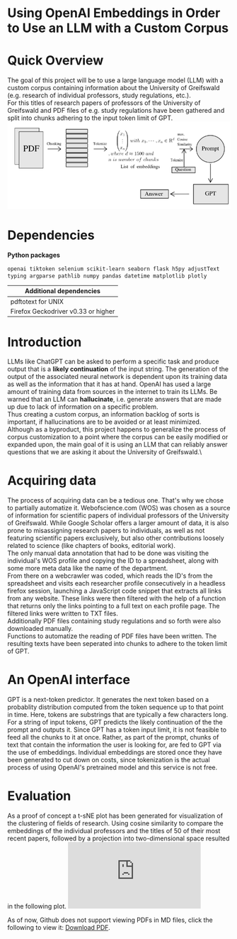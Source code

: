 # Using OpenAI Embeddings in Order to Use an LLM with a Custom Corpus

# Quick Overview
The goal of this project will be to use a large language model (LLM) with a custom corpus containing information about the University of Greifswald (e.g. research of individual professors, study regulations, etc.).\
For this titles of research papers of professors of the University of Greifswald and PDF files of e.g. study regulations have been gathered and split into chunks adhering to the input token limit of GPT.\
![Overview](./overview.png "Overview")

# Dependencies

**Python packages**
~~~
openai tiktoken selenium scikit-learn seaborn flask h5py adjustText typing argparse pathlib numpy pandas datetime matplotlib plotly
~~~

|**Additional dependencies**|
|---|
|pdftotext for UNIX|
|Firefox Geckodriver v0.33 or higher|

# Introduction
LLMs like ChatGPT can be asked to perform a specific task and produce output that is a **likely continuation** of the input string. The generation of the output of the associated neural network is dependent upon its training data as well as the information that it has at hand. OpenAI has used a large amount of training data from sources in the internet to train its LLMs.  Be warned that an LLM can **hallucinate**, i.e. generate answers that are made up due to lack of information on a specific problem.\
Thus creating a custom corpus, an information backlog of sorts is important, if hallucinations are to be avoided or at least minimized.\
Although as a byproduct, this project happens to generalize the process of corpus customization to a point where the corpus can be easily modified or expanded upon, the main goal of it is using an LLM that can reliably answer questions that we are asking it about the University of Greifswald.\

# Acquiring data
The process of acquiring data can be a tedious one. That's why we chose to partially automatize it. Webofscience.com (WOS) was chosen as a source of information for scientific papers of individual professors of the University of Greifswald. While Google Scholar offers a larger amount of data, it is also prone to misassigning research papers to individuals, as well as not featuring scientific papers exclusively, but also other contributions loosely related to science (like chapters of books, editorial work).\
The only manual data annotation that had to be done was visiting the individual's WOS profile and copying the ID to a spreadsheet, along with some more meta data like the name of the department.\
From there on a webcrawler was coded, which reads the ID's from the spreadsheet and visits each researcher profile consecutively in a headless firefox session, launching a JavaScript code snippet that extracts all links from any website. These links were then filtered with the help of a function that returns only the links pointing to a full text on each profile page. The filtered links were written to TXT files.\
Additionally PDF files containing study regulations and so forth were also downloaded manually.\
Functions to automatize the reading of PDF files have been written. The resulting texts have been seperated into chunks to adhere to the token limit of GPT.

# An OpenAI interface
GPT is a next-token predictor. It generates the next token based on a probablity distribution computed from the token sequence up to that point in time. Here, tokens are substrings that are typically a few characters long. For a string of input tokens, GPT predicts the likely continuation of the the prompt and outputs it. Since GPT has a token input limit, it is not feasible to feed all the chunks to it at once. Rather, as part of the prompt, chunks of text that contain the information the user is looking for, are fed to GPT via the use of embeddings. Individual embeddings are stored once they have been generated to cut down on costs, since tokenization is the actual process of using OpenAI's pretrained model and this service is not free.

# Evaluation
As a proof of concept a t-sNE plot has been generated for visualization of the clustering of fields of research. Using cosine similarity to compare the embeddings of the individual professors and the titles of 50 of their most recent papers, followed by a projection into two-dimensional space resulted in the following plot.
<object data="https://github.com/mslehre/text-embedding/tree/master/docs/pub_tsne_plot_with_edges.pdf" type="application/pdf" width="700px" height="700px">
    <embed src="https://github.com/mslehre/text-embedding/tree/master/docs/pub_tsne_plot_with_edges.pdf">
        <p>As of now, Github does not support viewing PDFs in MD files, click the following to view it: <a href="https://github.com/mslehre/text-embedding/tree/master/docs/pub_tsne_plot_with_edges.pdf">Download PDF</a>.</p>
    </embed>
</object>
